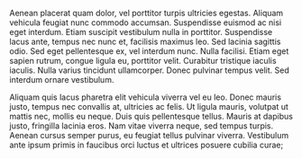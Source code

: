 Aenean placerat quam dolor, vel porttitor turpis ultricies egestas. Aliquam vehicula feugiat nunc commodo accumsan. Suspendisse euismod ac nisi eget interdum. Etiam suscipit vestibulum nulla in porttitor. Suspendisse lacus ante, tempus nec nunc et, facilisis maximus leo. Sed lacinia sagittis odio. Sed eget pellentesque ex, vel interdum nunc. Nulla facilisi. Etiam eget sapien rutrum, congue ligula eu, porttitor velit. Curabitur tristique iaculis iaculis. Nulla varius tincidunt ullamcorper. Donec pulvinar tempus velit. Sed interdum ornare vestibulum.

Aliquam quis lacus pharetra elit vehicula viverra vel eu leo. Donec mauris justo, tempus nec convallis at, ultricies ac felis. Ut ligula mauris, volutpat ut mattis nec, mollis eu neque. Duis quis pellentesque tellus. Mauris at dapibus justo, fringilla lacinia eros. Nam vitae viverra neque, sed tempus turpis. Aenean cursus semper purus, eu feugiat tellus pulvinar viverra. Vestibulum ante ipsum primis in faucibus orci luctus et ultrices posuere cubilia curae;

